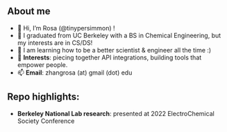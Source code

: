 ## About me
- 👋 Hi, I’m Rosa (@tinypersimmon) !
- 👀 I graduated from UC Berkeley with a BS in Chemical Engineering, but my interests are in CS/DS!
- 🌱 I am learning how to be a better scientist & engineer all the time :)
- 💞️ **Interests**: piecing together API integrations, building tools that empower people.
- 📫 **Email**: zhangrosa (at) gmail (dot) edu

## Repo highlights:
- **Berkeley National Lab research**: presented at 2022 ElectroChemical Society Conference

<!---
tinypersimmon/tinypersimmon is a ✨ special ✨ repository because its `README.md` (this file) appears on your GitHub profile.
You can click the Preview link to take a look at your changes.
--->
